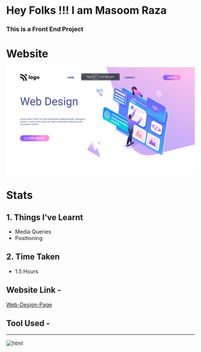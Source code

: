 # Hey Folks !!! I am Masoom Raza    
### This is a Front End Project 
# Website
![Headphone-Page](./final.png)
# Stats 
## 1. Things I've Learnt 
  - Media Queries
  - Positioning
## 2. Time Taken
- 1.5 Hours 
## Website Link -
[Web-Design-Page](https://razamasoom-web-design-page.netlify.app/)
## Tool Used - 
---
![html](https://img.shields.io/badge/HTML-CSS-blue)
